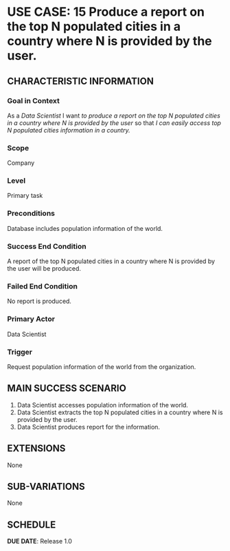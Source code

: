 # USE CASE: 15 Produce a report on the top N populated cities in a country where N is provided by the user.

## CHARACTERISTIC INFORMATION

### Goal in Context

As a *Data Scientist* I want *to produce a report on the top N populated cities in a country where N is provided by the user* so that *I can easily access top N populated cities information in a country.*

### Scope

Company

### Level

Primary task

### Preconditions

Database includes population information of the world.

### Success End Condition

A report of the top N populated cities in a country where N is provided by the user will be produced.

### Failed End Condition

No report is produced.

### Primary Actor

Data Scientist

### Trigger

Request population information of the world from the organization.

## MAIN SUCCESS SCENARIO

1. Data Scientist accesses population information of the world.
2. Data Scientist extracts the top N populated cities in a country where N is provided by the user.
3. Data Scientist produces report for the information.

## EXTENSIONS

None

## SUB-VARIATIONS

None

## SCHEDULE

**DUE DATE**: Release 1.0